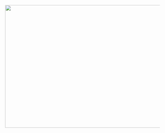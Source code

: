 <a href="https://www.gitanimals.org/en_US?utm_medium=image&utm_source=mildsky&utm_content=farm">
<img
  src="https://render.gitanimals.org/farms/mildsky"
  width="850"
  height="400"
/>
</a>
